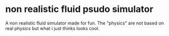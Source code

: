 # non realistic fluid psudo simulator
 A non realistic fluid simulator made for fun. The "physics" are not based on real physics but what i just thinks looks cool.
